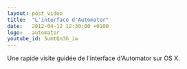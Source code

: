 ```yaml
---
layout: post_video
title:  "L'interface d'Automator"
date:   2012-04-12 12:30:00 +0100
logo:   automator
youtube_id: 5umtQn3G_iw
---
```


Une rapide visite guidée de l'interface d'Automator sur OS X.

